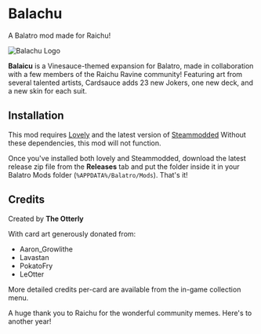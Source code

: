 # Balachu

A Balatro mod made for Raichu!

![Balachu Logo](https://imgur.com/a/bvz7aGz)

**Balaicu** is a Vinesauce-themed expansion for Balatro, made in collaboration with a few members of the Raichu Ravine community! Featuring art from several talented artists, Cardsauce adds 23 new Jokers, one new deck, and a new skin for each suit.

## Installation

This mod requires [Lovely](https://github.com/ethangreen-dev/lovely-injector) and the latest version of [Steammodded](https://github.com/Steamopollys/Steamodded) Without these dependencies, this mod will not function.

Once you've installed both lovely and Steammodded, download the latest release zip file from the **Releases** tab and put the folder inside it in your Balatro Mods folder (`%APPDATA%/Balatro/Mods`). That's it! 

## Credits
Created by **The Otterly**

With card art generously donated from:
* Aaron_Growlithe
* Lavastan
* PokatoFry
* LeOtter

More detailed credits per-card are available from the in-game collection menu.


 A huge thank you to Raichu for the wonderful community memes. Here's to another year!
